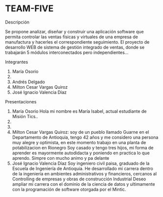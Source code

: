 # TEAM-FIVE

Descripción

Se propone analizar, diseñar y construir una aplicación software que permita controlar las ventas físicas y virtuales de una empresa de manufactura y hacerles el correspondiente seguimiento. El proyecto de desarrollo WEB de sistema de gestión integrado de ventas, donde se trabajarán 5 módulos interconectados pero independientes...

Integrantes

1. María Osorio
2.
3. Andrés Delgado
4. Milton Cesar Vargas Quiroz
5. José Ignacio Valencia Díaz

Presentaciones

1.  María Osorio
    Hola mi nombre es María Isabel, actual estudiante de Misión Tics..
2.
3.
4.  Milton Cesar Vargas Quiroz: soy de un pueblo llamado Guarne en el
    Departamento de Antioquia, tengo 42 años y me considero una persona muy alegre y optimista, en este momento trabajo en una planta de potabilizacion en Rionegro
    Soy casado y tengo tres hijos, mi forma de aprender es mayormente autodidacta y poniendo en practica lo que aprendo. Simpre con mucho animo y pa delante
5.  José Ignacio Valencia Díaz
    Soy ingeniero civil paisa, graduado de la Escuela de Ingeniería de Antioquia.
    He desarrollado mi carrera dentro de la ingeniería en ambientes administrativos y financieros, cercanos al Controlling de empresas y obras de construcción Industrial
    Deseo ampliar mi carrera con el dominio de la ciencia de datos y ultimamente con la programación de software otorgada por el Mintic.

